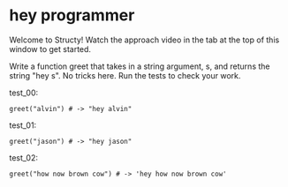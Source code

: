 # hey programmer

Welcome to Structy! Watch the approach video in the tab at the top of this window to get started.

Write a function greet that takes in a string argument, s, and returns the string "hey s". No tricks here. Run the tests to check your work.

test_00:
```
greet("alvin") # -> "hey alvin"
```

test_01:
```
greet("jason") # -> "hey jason"
```

test_02:
```
greet("how now brown cow") # -> 'hey how now brown cow'
```
